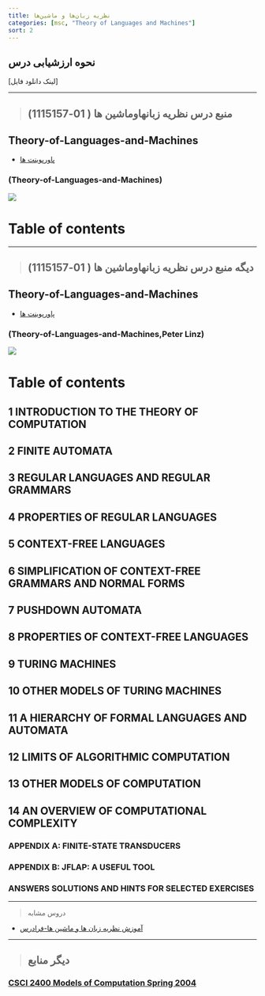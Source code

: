 ```yaml
---
title: نظریه زبان‌ها و ماشین‌ها
categories: [msc, "Theory of Languages and Machines"]
sort: 2
---
```


## نحوه ارزشیابی درس

[لینک دانلود فایل]

---------------
>## (منبع درس نظريه زبانهاوماشين ها ( 01-1115157


## Theory-of-Languages-and-Machines

- [پاورپوینت ها]()
    
###    (Theory-of-Languages-and-Machines)

<a href=""><img src="https://github.com/AliRazavi-edu/PNU_3991/blob/master/image/Theory-of-Languages-and-Machines.png"> </a>
# Table of contents

--------------
>## (دیگه منبع درس نظريه زبانهاوماشين ها ( 01-1115157

## Theory-of-Languages-and-Machines

- [پاورپوینت ها]()

###    (Theory-of-Languages-and-Machines,Peter Linz)

<a href="https://www.ebooksworld.ir/post/index/547/%D8%AF%D8%A7%D9%86%D9%84%D9%88%D8%AF-%DA%A9%D8%AA%D8%A7%D8%A8-an-introduction-to-formal-languages-and-automata-6th-edition"><img src="https://github.com/AliRazavi-edu/PNU_3991/blob/master/image/Theory-of-Languages-and-Machines1.png"> </a>
# Table of contents
## 1 INTRODUCTION TO THE THEORY OF COMPUTATION
## 2 FINITE AUTOMATA
## 3 REGULAR LANGUAGES AND REGULAR GRAMMARS
## 4 PROPERTIES OF REGULAR LANGUAGES
## 5 CONTEXT-FREE LANGUAGES
## 6 SIMPLIFICATION OF CONTEXT-FREE GRAMMARS AND NORMAL FORMS
## 7 PUSHDOWN AUTOMATA
## 8 PROPERTIES OF CONTEXT-FREE LANGUAGES
## 9 TURING MACHINES
## 10 OTHER MODELS OF TURING MACHINES
## 11 A HIERARCHY OF FORMAL LANGUAGES AND AUTOMATA
## 12 LIMITS OF ALGORITHMIC COMPUTATION
## 13 OTHER MODELS OF COMPUTATION
## 14 AN OVERVIEW OF COMPUTATIONAL COMPLEXITY
### APPENDIX A: FINITE-STATE TRANSDUCERS
### APPENDIX B: JFLAP: A USEFUL TOOL
### ANSWERS SOLUTIONS AND HINTS FOR SELECTED EXERCISES
----------------

> دروس مشابه

- [آموزش نظریه زبان ها و ماشین ها-فرادرس](https://faradars.org/courses/fvsft110-theory-of-languages-and-machines)

------------
> ## دیگر منابع
### [CSCI 2400  Models of Computation Spring 2004](http://www.cs.rpi.edu/~moorthy/Courses/S04/modcomp/)
